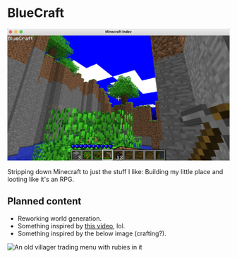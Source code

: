 # BlueCraft

![A screenshot of an early version of BlueCraft](thumb.png)

Stripping down Minecraft to just the stuff I like: Building my little place and looting like it's an RPG.

## Planned content
- Reworking world generation.
- Something inspired by [this video](https://youtu.be/thtm6E3hmiQ), lol.
- Something inspired by the below image (crafting?).

![An old villager trading menu with rubies in it](https://static.wikia.nocookie.net/minecraft_gamepedia/images/8/89/Villager_trading_preview.png/revision/latest?cb=20221224090137)
